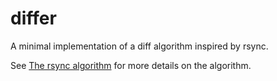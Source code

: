 # differ

A minimal implementation of a diff algorithm inspired by rsync.

See [The rsync algorithm](https://rsync.samba.org/tech_report/) for more details on the algorithm.

